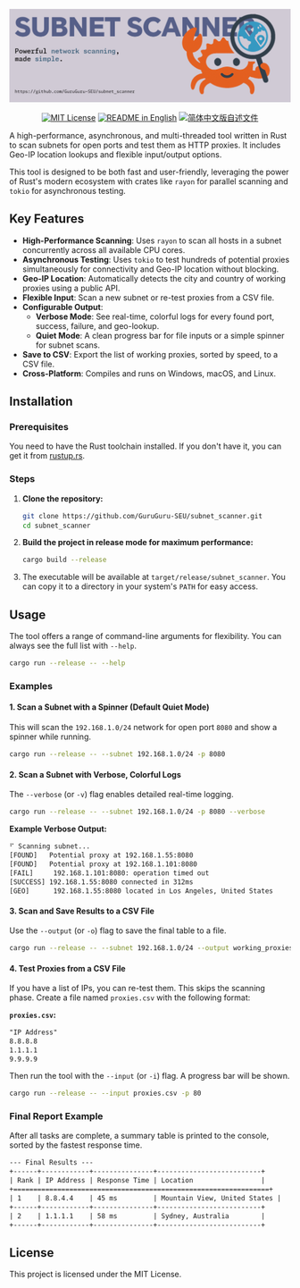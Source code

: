 ![subnet scanner](banner.png)

<div align="center">
  <a href="./LICENSE"><img alt="MIT License" src="https://img.shields.io/badge/License-MIT-yellow.svg"></a>
  <a href="./README.md"><img alt="README in English" src="https://img.shields.io/badge/English-d9d9d9"></a>
  <a href="./README.zh-CN.md"><img alt="简体中文版自述文件" src="https://img.shields.io/badge/简体中文-d9d9d9"></a>
</div>

A high-performance, asynchronous, and multi-threaded tool written in Rust to scan subnets for open ports and test them as HTTP proxies. It includes Geo-IP location lookups and flexible input/output options.

This tool is designed to be both fast and user-friendly, leveraging the power of Rust's modern ecosystem with crates like `rayon` for parallel scanning and `tokio` for asynchronous testing.

## Key Features

- **High-Performance Scanning**: Uses `rayon` to scan all hosts in a subnet concurrently across all available CPU cores.
- **Asynchronous Testing**: Uses `tokio` to test hundreds of potential proxies simultaneously for connectivity and Geo-IP location without blocking.
- **Geo-IP Location**: Automatically detects the city and country of working proxies using a public API.
- **Flexible Input**: Scan a new subnet or re-test proxies from a CSV file.
- **Configurable Output**:
  - **Verbose Mode**: See real-time, colorful logs for every found port, success, failure, and geo-lookup.
  - **Quiet Mode**: A clean progress bar for file inputs or a simple spinner for subnet scans.
- **Save to CSV**: Export the list of working proxies, sorted by speed, to a CSV file.
- **Cross-Platform**: Compiles and runs on Windows, macOS, and Linux.

## Installation

### Prerequisites

You need to have the Rust toolchain installed. If you don't have it, you can get it from [rustup.rs](https://rustup.rs/).

### Steps

1.  **Clone the repository:**

    ```bash
    git clone https://github.com/GuruGuru-SEU/subnet_scanner.git
    cd subnet_scanner
    ```

2.  **Build the project in release mode for maximum performance:**

    ```bash
    cargo build --release
    ```

3.  The executable will be available at `target/release/subnet_scanner`. You can copy it to a directory in your system's `PATH` for easy access.

## Usage

The tool offers a range of command-line arguments for flexibility. You can always see the full list with `--help`.

```bash
cargo run --release -- --help
```

### Examples

#### 1. Scan a Subnet with a Spinner (Default Quiet Mode)

This will scan the `192.168.1.0/24` network for open port `8080` and show a spinner while running.

```bash
cargo run --release -- --subnet 192.168.1.0/24 -p 8080
```

#### 2. Scan a Subnet with Verbose, Colorful Logs

The `--verbose` (or `-v`) flag enables detailed real-time logging.

```bash
cargo run --release -- --subnet 192.168.1.0/24 -p 8080 --verbose
```

**Example Verbose Output:**

```
⠋ Scanning subnet...
[FOUND]   Potential proxy at 192.168.1.55:8080
[FOUND]   Potential proxy at 192.168.1.101:8080
[FAIL]     192.168.1.101:8080: operation timed out
[SUCCESS] 192.168.1.55:8080 connected in 312ms
[GEO]      192.168.1.55:8080 located in Los Angeles, United States
```

#### 3. Scan and Save Results to a CSV File

Use the `--output` (or `-o`) flag to save the final table to a file.

```bash
cargo run --release -- --subnet 192.168.1.0/24 --output working_proxies.csv
```

#### 4. Test Proxies from a CSV File

If you have a list of IPs, you can re-test them. This skips the scanning phase. Create a file named `proxies.csv` with the following format:

**`proxies.csv`:**

```csv
"IP Address"
8.8.8.8
1.1.1.1
9.9.9.9
```

Then run the tool with the `--input` (or `-i`) flag. A progress bar will be shown.

```bash
cargo run --release -- --input proxies.csv -p 80
```

### Final Report Example

After all tasks are complete, a summary table is printed to the console, sorted by the fastest response time.

```
--- Final Results ---
+------+------------+---------------+--------------------------+
| Rank | IP Address | Response Time | Location                 |
+================================================================+
| 1    | 8.8.4.4    | 45 ms         | Mountain View, United States |
+------+------------+---------------+--------------------------+
| 2    | 1.1.1.1    | 58 ms         | Sydney, Australia        |
+------+------------+---------------+--------------------------+
```

## License

This project is licensed under the MIT License.